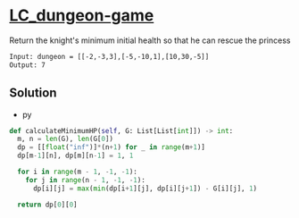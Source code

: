 # [LC_dungeon-game](https://leetcode.com/problems/dungeon-game)

Return the knight's minimum initial health so that he can rescue the princess

```txt
Input: dungeon = [[-2,-3,3],[-5,-10,1],[10,30,-5]]
Output: 7
```

## Solution

* py

```py
def calculateMinimumHP(self, G: List[List[int]]) -> int:
  m, n = len(G), len(G[0])
  dp = [[float("inf")]*(n+1) for _ in range(m+1)]
  dp[m-1][n], dp[m][n-1] = 1, 1

  for i in range(m - 1, -1, -1):
    for j in range(n - 1, -1, -1):
      dp[i][j] = max(min(dp[i+1][j], dp[i][j+1]) - G[i][j], 1)

  return dp[0][0]
```

